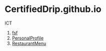 # CertifiedDrip.github.io
ICT
1. [fsf](fsf.html)
2. [PersonalProfile](PersonalProfile.html)
3. [RestaurantMenu](RestaurantMenu.html)
